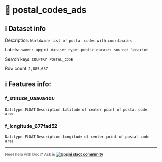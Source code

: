 # 📖 postal_codes_ads 
## ℹ️ Dataset info 
Description: `Worldwide list of postal codes with coordinates` 

Labels: ` owner: upgini ` &nbsp;` dataset_type: public ` &nbsp;` dataset_source: location ` &nbsp;

Search keys: 
` COUNTRY ` &nbsp;` POSTAL_CODE ` &nbsp;

Row count: `2,885,657` 

## ℹ️ Features info:

### f_latitude_0aa0a4d0
`Datatype`: `FLOAT`
`Description`: `Latitude of center point of postal code area`

### f_longitude_677fad52
`Datatype`: `FLOAT`
`Description`: `Longitude of center point of postal code area`



---

<span style="color:grey;font-weight:700;font-size:12px">
    Need help with Docs? Ask in
    <a href="https://4mlg.short.gy/join-upgini-community">
        <img alt="Upgini slack community" src="https://img.shields.io/badge/slack-@upgini-orange.svg?logo=slack">
    </a>
</span>